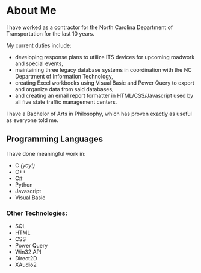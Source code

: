 <!-- **jwcorbett1/jwcorbett1** is a ✨ _special_ ✨ repository because its `README.md` (this file) appears on your GitHub profile.

Here are some ideas to get you started:
- 🔭 I’m currently working on ...
- 🌱 I’m currently learning ...
- 👯 I’m looking to collaborate on ...
- 🤔 I’m looking for help with ...
- 💬 Ask me about ...
- 📫 How to reach me: ...
- 😄 Pronouns: ...
- ⚡ Fun fact: ...
-->

# About Me

I have worked as a contractor for the North Carolina Department of Transportation for the last 10 years.

My current duties include:
* developing response plans to utilize ITS devices for upcoming roadwork and special events,
* maintaining three legacy database systems in coordination with the NC Department of Information Technology,
* creating Excel workbooks using Visual Basic and Power Query to export and organize data from said databases,
* and creating an email report formatter in HTML/CSS/Javascript used by all five state traffic management centers.

I have a Bachelor of Arts in Philosophy, which has proven exactly as useful as everyone told me.

## Programming Languages

I have done meaningful work in:
* C _(yay!)_
* C++
* C#
* Python
* Javascript
* Visual Basic

### Other Technologies:
* SQL
* HTML
* CSS
* Power Query
* Win32 API
* Direct2D
* XAudio2
